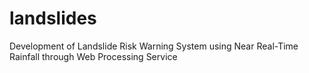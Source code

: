 # landslides
Development of Landslide Risk  Warning System using Near Real-Time Rainfall through Web Processing Service
